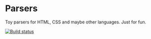 Parsers
=======

Toy parsers for HTML, CSS and maybe other languages. Just for fun.

[![Build status](http://img.shields.io/appveyor/ci/mwijnands/parsers.svg?style=flat)](https://ci.appveyor.com/project/mwijnands/parsers)
